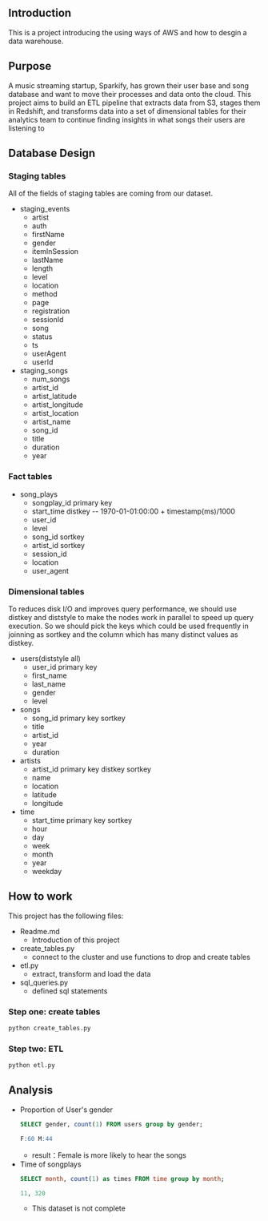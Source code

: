 ## Introduction
This is a project introducing the using ways of AWS and how to desgin a data warehouse.
## Purpose
A music streaming startup, Sparkify, has grown their user base and song database and want to move their processes and data onto the cloud. This project aims to build an ETL pipeline that extracts data from S3, stages them in Redshift, and transforms data into a set of dimensional tables for their analytics team to continue finding insights in what songs their users are listening to
## Database Design
### Staging tables
All of the fields of staging tables are coming from our dataset.
- staging_events
    - artist
    - auth 
    - firstName 
    - gender 
    - itemInSession
    - lastName
    - length
    - level
    - location
    - method
    - page
    - registration
    - sessionId
    - song
    - status
    - ts
    - userAgent
    - userId
- staging_songs
    - num_songs
    - artist_id
    - artist_latitude
    - artist_longitude
    - artist_location
    - artist_name
    - song_id
    - title
    - duration
    - year
### Fact tables
- song_plays 
    - songplay_id primary key
    - start_time distkey -- 1970-01-01:00:00 + timestamp(ms)/1000
    - user_id
    - level
    - song_id sortkey
    - artist_id sortkey
    - session_id
    - location
    - user_agent
### Dimensional tables
To reduces disk I/O and improves query performance, we should use distkey and diststyle to make the nodes work in parallel to speed up query execution. So we should pick the keys which could be used frequently in joinning as sortkey and the column which has many distinct values as distkey.
- users(diststyle all)
    - user_id primary key
    - first_name
    - last_name
    - gender
    - level
- songs
    - song_id primary key sortkey
    - title
    - artist_id
    - year
    - duration
- artists
    - artist_id primary key distkey sortkey
    - name
    - location
    - latitude
    - longitude
- time
    - start_time primary key sortkey
    - hour
    - day
    - week
    - month
    - year
    - weekday
## How to work
This project has the following files:
- Readme.md
    - Introduction of this project
- create_tables.py
    - connect to the cluster and use functions to drop and create tables
- etl.py
    - extract, transform and load the data 
- sql_queries.py
    - defined sql statements
### Step one: create tables
```bash
python create_tables.py
```
### Step two: ETL
``` bash
python etl.py
```
## Analysis
- Proportion of User's gender
    ```sql
    SELECT gender, count(1) FROM users group by gender;

    F:60 M:44
    ```
    - result：Female is more likely to hear the songs
- Time of songplays
    ```sql
    SELECT month, count(1) as times FROM time group by month;

    11, 320
    ```
    - This dataset is not complete
